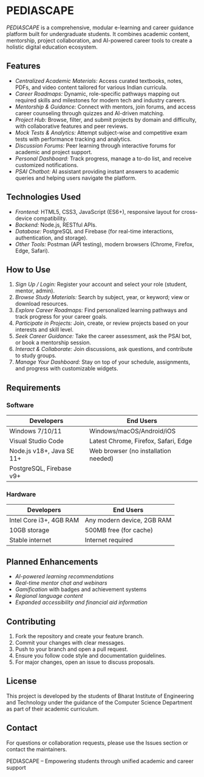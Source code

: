 # PEDIASCAPE

*PEDIASCAPE* is a comprehensive, modular e-learning and career guidance platform built for undergraduate students. It combines academic content, mentorship, project collaboration, and AI-powered career tools to create a holistic digital education ecosystem.

## Features

- *Centralized Academic Materials:* Access curated textbooks, notes, PDFs, and video content tailored for various Indian curricula.
- *Career Roadmaps:* Dynamic, role-specific pathways mapping out required skills and milestones for modern tech and industry careers.
- *Mentorship & Guidance:* Connect with mentors, join forums, and access career counseling through quizzes and AI-driven matching.
- *Project Hub:* Browse, filter, and submit projects by domain and difficulty, with collaborative features and peer reviews.
- *Mock Tests & Analytics:* Attempt subject-wise and competitive exam tests with performance tracking and analytics.
- *Discussion Forums:* Peer learning through interactive forums for academic and project support.
- *Personal Dashboard:* Track progress, manage a to-do list, and receive customized notifications.
- *PSAI Chatbot:* AI assistant providing instant answers to academic queries and helping users navigate the platform.

## Technologies Used

- *Frontend:* HTML5, CSS3, JavaScript (ES6+), responsive layout for cross-device compatibility.
- *Backend:* Node.js, RESTful APIs.
- *Database:* PostgreSQL and Firebase (for real-time interactions, authentication, and storage).
- *Other Tools:* Postman (API testing), modern browsers (Chrome, Firefox, Edge, Safari).

## How to Use

1. *Sign Up / Login:* Register your account and select your role (student, mentor, admin).
2. *Browse Study Materials:* Search by subject, year, or keyword; view or download resources.
3. *Explore Career Roadmaps:* Find personalized learning pathways and track progress for your career goals.
4. *Participate in Projects:* Join, create, or review projects based on your interests and skill level.
5. *Seek Career Guidance:* Take the career assessment, ask the PSAI bot, or book a mentorship session.
6. *Interact & Collaborate:* Join discussions, ask questions, and contribute to study groups.
7. *Manage Your Dashboard:* Stay on top of your schedule, assignments, and progress with customizable widgets.

## Requirements

### Software

| Developers                | End Users                              |
|---------------------------|----------------------------------------|
| Windows 7/10/11           | Windows/macOS/Android/iOS              |
| Visual Studio Code        | Latest Chrome, Firefox, Safari, Edge   |
| Node.js v18+, Java SE 11+ | Web browser (no installation needed)   |
| PostgreSQL, Firebase v9+  |                                        |

### Hardware

| Developers                | End Users                  |
|---------------------------|----------------------------|
| Intel Core i3+, 4GB RAM   | Any modern device, 2GB RAM |
| 10GB storage              | 500MB free (for cache)     |
| Stable internet           | Internet required          |

## Planned Enhancements

- *AI-powered learning recommendations*
- *Real-time mentor chat and webinars*
- *Gamification* with badges and achievement systems
- *Regional language content*
- *Expanded accessibility and financial aid information*

## Contributing

1. Fork the repository and create your feature branch.
2. Commit your changes with clear messages.
3. Push to your branch and open a pull request.
4. Ensure you follow code style and documentation guidelines.
5. For major changes, open an issue to discuss proposals.

## License

This project is developed by the students of Bharat Institute of Engineering and Technology under the guidance of the Computer Science Department as part of their academic curriculum.

## Contact

For questions or collaboration requests, please use the Issues section or contact the maintainers.

PEDIASCAPE – Empowering students through unified academic and career support
